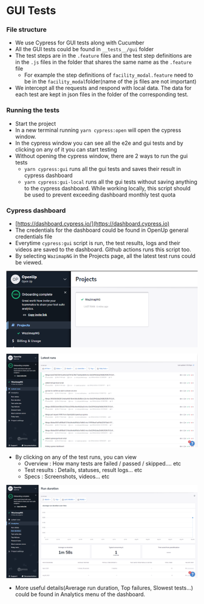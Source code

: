 # GUI Tests

### File structure

* We use Cypress for GUI tests along with Cucumber
* All the GUI tests could be found in `__tests__/gui` folder
* The test steps are in the `.feature` files and the test step definitions are in the `.js` files in the folder that shares the same name as the `.feature` file
  * For example the step definitions of `facility_modal.feature` need to be in the `facility_modal`folder(name of the js files are not important)
* We intercept all the requests and respond with local data. The data for each test are kept in json files in the folder of the corresponding test.

### Running the tests

* Start the project
* In a new terminal running `yarn cypress:open` will open the cypress window.
* In the cypress window you can see all the e2e and gui tests and by clicking on any of it you can start testing
* Without opening the cypress window, there are 2 ways to run the gui tests
  * `yarn cypress:gui` runs all the gui tests and saves their result in cypress dashboard
  * `yarn cypress:gui-local` runs all the gui tests without saving anything to the cypress dashboard. While working locally, this script should be used to prevent exceeding dashboard monthly test quota

### Cypress dashboard

* [https://dashboard.cypress.io/](https://dashboard.cypress.io)
* The credentials for the dashboard could be found in OpenUp general credentials file
* Everytime `cypress:gui` script is run, the test results, logs and their videos are saved to the dashboard. Github actions runs this script too.&#x20;
* By selecting `WazimapNG` in the Projects page, all the latest test runs could be viewed.

![Projects page](<../.gitbook/assets/image (60) (1).png>)

![Latest test runs of WazimapNG project](<../.gitbook/assets/image (72).png>)

* By clicking on any of the test runs, you can view
  * Overview : How many tests are failed / passed / skipped.... etc
  * Test results : Details, statuses, result logs... etc
  * Specs : Screenshots, videos... etc

![Analytics](<../.gitbook/assets/image (64).png>)

* More useful details(Average run duration, Top failures, Slowest tests...)  could be found in Analytics menu of the dashboard.&#x20;
